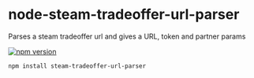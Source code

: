 # node-steam-tradeoffer-url-parser
Parses a steam tradeoffer url and gives a URL, token and partner params

[![npm version](https://img.shields.io/npm/v/steam-tradeoffer-url-parser.svg)](https://npmjs.com/package/steam-tradeoffer-url-parser)

```
npm install steam-tradeoffer-url-parser
```
